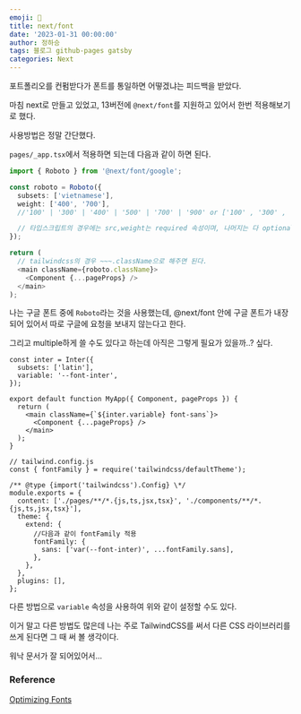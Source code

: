 ```yaml
---
emoji: 🔮
title: next/font
date: '2023-01-31 00:00:00'
author: 정하승
tags: 블로그 github-pages gatsby
categories: Next
---
```


포트폴리오를 컨펌받다가 폰트를 통일하면 어떻겠냐는 피드백을 받았다.

마침 next로 만들고 있었고, 13버전에 `@next/font`를 지원하고 있어서 한번 적용해보기로 했다.

사용방법은 정말 간단했다.

`pages/_app.tsx`에서 적용하면 되는데 다음과 같이 하면 된다.

```ts
import { Roboto } from '@next/font/google';

const roboto = Roboto({
  subsets: ['vietnamese'],
  weight: ['400', '700'],
  //'100' | '300' | '400' | '500' | '700' | '900' or ['100' , '300' , '400' , '500' , '700' , '900' ] 외 다른 값은 안된다.

  // 타입스크립트의 경우에는 src,weight는 required 속성이며, 나머지는 다 optional이다.
});

return (
  // tailwindcss의 경우 ~~~.className으로 해주면 된다.
  <main className={roboto.className}>
    <Component {...pageProps} />
  </main>
);
```

나는 구글 폰트 중에 `Roboto`라는 것을 사용했는데, @next/font 안에 구글 폰트가 내장되어 있어서 따로 구글에 요청을 보내지 않는다고 한다.

그리고 multiple하게 쓸 수도 있다고 하는데 아직은 그렇게 필요가 있을까..? 싶다.

```tsx
const inter = Inter({
  subsets: ['latin'],
  variable: '--font-inter',
});

export default function MyApp({ Component, pageProps }) {
  return (
    <main className={`${inter.variable} font-sans`}>
      <Component {...pageProps} />
    </main>
  );
}

// tailwind.config.js
const { fontFamily } = require('tailwindcss/defaultTheme');

/** @type {import('tailwindcss').Config} \*/
module.exports = {
  content: ['./pages/**/*.{js,ts,jsx,tsx}', './components/**/*.{js,ts,jsx,tsx}'],
  theme: {
    extend: {
      //다음과 같이 fontFamily 적용
      fontFamily: {
        sans: ['var(--font-inter)', ...fontFamily.sans],
      },
    },
  },
  plugins: [],
};
```

다른 방법으로 `variable` 속성을 사용하여 위와 같이 설정할 수도 있다.

이거 말고 다른 방법도 많은데 나는 주로 TailwindCSS를 써서 다른 CSS 라이브러리를 쓰게 된다면 그 때 써 볼 생각이다.

워낙 문서가 잘 되어있어서...

### Reference

<a href='https://nextjs.org/docs/basic-features/font-optimization'>Optimizing Fonts</a>
